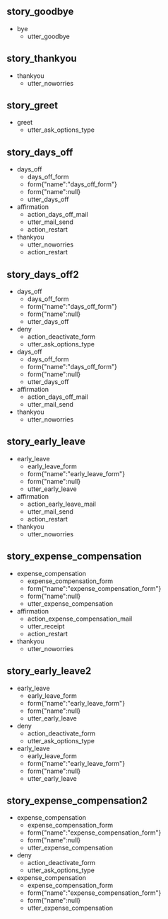 ## story_goodbye
* bye
  - utter_goodbye

## story_thankyou
* thankyou
  - utter_noworries

## story_greet
* greet
  - utter_ask_options_type

## story_days_off
* days_off
  - days_off_form
  - form{"name":"days_off_form"}
  - form{"name":null}
  - utter_days_off
* affirmation
  - action_days_off_mail
  - utter_mail_send
  - action_restart	
* thankyou
  - utter_noworries
  - action_restart	

## story_days_off2
* days_off
  - days_off_form
  - form{"name":"days_off_form"}
  - form{"name":null}
  - utter_days_off
* deny
  - action_deactivate_form
  - utter_ask_options_type
* days_off
  - days_off_form
  - form{"name":"days_off_form"}
  - form{"name":null}
  - utter_days_off
* affirmation
  - action_days_off_mail
  - utter_mail_send
* thankyou
  - utter_noworries

## story_early_leave
* early_leave
  - early_leave_form
  - form{"name":"early_leave_form"}
  - form{"name":null}
  - utter_early_leave
* affirmation
  - action_early_leave_mail
  - utter_mail_send
  - action_restart	
* thankyou
  - utter_noworries

## story_expense_compensation
* expense_compensation
  - expense_compensation_form
  - form{"name":"expense_compensation_form"}
  - form{"name":null}
  - utter_expense_compensation
* affirmation
  - action_expense_compensation_mail
  - utter_receipt
  - action_restart	
* thankyou
  - utter_noworries

## story_early_leave2
* early_leave
  - early_leave_form
  - form{"name":"early_leave_form"}
  - form{"name":null}
  - utter_early_leave
* deny
  - action_deactivate_form
  - utter_ask_options_type
* early_leave
  - early_leave_form
  - form{"name":"early_leave_form"}
  - form{"name":null}
  - utter_early_leave

## story_expense_compensation2
* expense_compensation
  - expense_compensation_form
  - form{"name":"expense_compensation_form"}
  - form{"name":null}
  - utter_expense_compensation
* deny
  - action_deactivate_form
  - utter_ask_options_type
* expense_compensation
  - expense_compensation_form
  - form{"name":"expense_compensation_form"}
  - form{"name":null}
  - utter_expense_compensation
